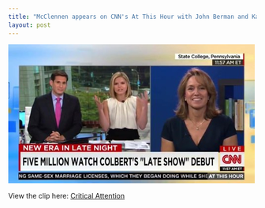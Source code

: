 ```yaml
---
title: "McClennen appears on CNN's At This Hour with John Berman and Kate Bolduan to discuss the premiere of The Late Show with Stephen Colbert"
layout: post
---
```

![CNN](/assets/img/cnn-photo-500px.jpg)

View the clip here: [Critical Attention](http://beta.criticalmention.com/app/#clip/view?16244582/token/1a038013-af03-4f15-af77-2852ef86755e)
